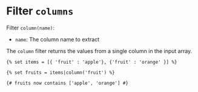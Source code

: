 Filter `columns`
================

Filter `column(name)`:
* `name`: The column name to extract

The `column` filter returns the values from a single column in the input array.

```twig
{% set items = [{ 'fruit' : 'apple'}, {'fruit' : 'orange' }] %}

{% set fruits = items|column('fruit') %}

{# fruits now contains ['apple', 'orange'] #}
```
